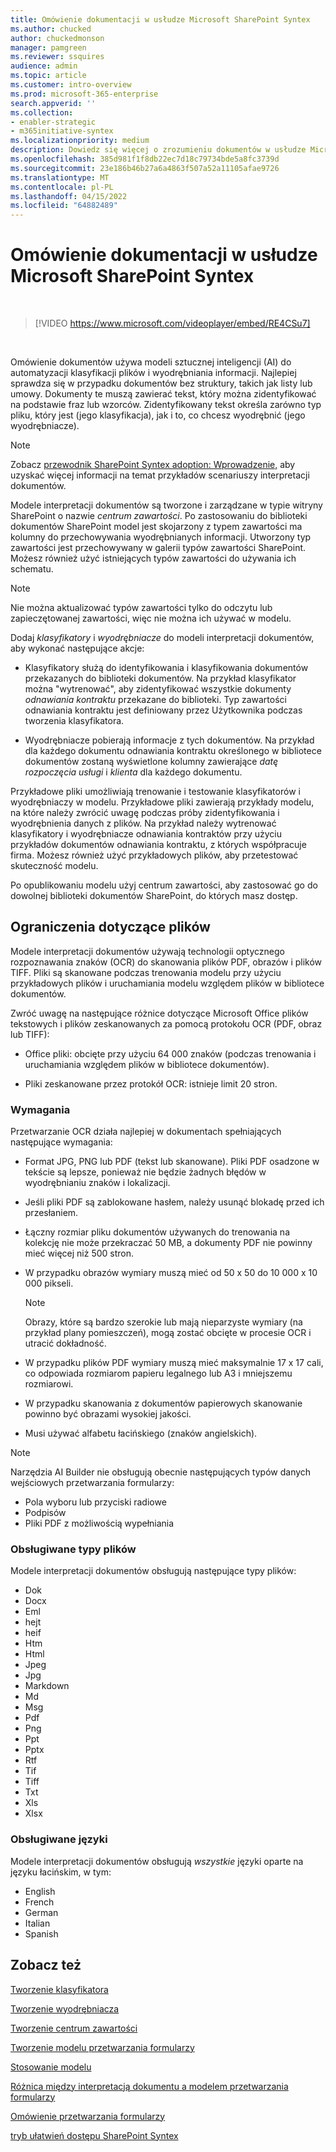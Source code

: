 ```yaml
---
title: Omówienie dokumentacji w usłudze Microsoft SharePoint Syntex
ms.author: chucked
author: chuckedmonson
manager: pamgreen
ms.reviewer: ssquires
audience: admin
ms.topic: article
ms.customer: intro-overview
ms.prod: microsoft-365-enterprise
search.appverid: ''
ms.collection:
- enabler-strategic
- m365initiative-syntex
ms.localizationpriority: medium
description: Dowiedz się więcej o zrozumieniu dokumentów w usłudze Microsoft SharePoint Syntex.
ms.openlocfilehash: 385d981f1f8db22ec7d18c79734bde5a8fc3739d
ms.sourcegitcommit: 23e186b46b27a6a4863f507a52a11105afae9726
ms.translationtype: MT
ms.contentlocale: pl-PL
ms.lasthandoff: 04/15/2022
ms.locfileid: "64882489"
---
```

# <a name="document-understanding-overview-in-microsoft-sharepoint-syntex"></a>Omówienie dokumentacji w usłudze Microsoft SharePoint Syntex


</br>

> [!VIDEO https://www.microsoft.com/videoplayer/embed/RE4CSu7]

</br>

Omówienie dokumentów używa modeli sztucznej inteligencji (AI) do automatyzacji klasyfikacji plików i wyodrębniania informacji. Najlepiej sprawdza się w przypadku dokumentów bez struktury, takich jak listy lub umowy. Dokumenty te muszą zawierać tekst, który można zidentyfikować na podstawie fraz lub wzorców. Zidentyfikowany tekst określa zarówno typ pliku, który jest (jego klasyfikacja), jak i to, co chcesz wyodrębnić (jego wyodrębniacze).

> [!NOTE]
> Zobacz [przewodnik SharePoint Syntex adoption: Wprowadzenie,](./adoption-getstarted.md) aby uzyskać więcej informacji na temat przykładów scenariuszy interpretacji dokumentów.

Modele interpretacji dokumentów są tworzone i zarządzane w typie witryny SharePoint o nazwie *centrum zawartości*. Po zastosowaniu do biblioteki dokumentów SharePoint model jest skojarzony z typem zawartości ma kolumny do przechowywania wyodrębnianych informacji. Utworzony typ zawartości jest przechowywany w galerii typów zawartości SharePoint. Możesz również użyć istniejących typów zawartości do używania ich schematu.

> [!NOTE]
> Nie można aktualizować typów zawartości tylko do odczytu lub zapieczętowanej zawartości, więc nie można ich używać w modelu.

Dodaj *klasyfikatory* i *wyodrębniacze* do modeli interpretacji dokumentów, aby wykonać następujące akcje:

- Klasyfikatory służą do identyfikowania i klasyfikowania dokumentów przekazanych do biblioteki dokumentów. Na przykład klasyfikator można "wytrenować", aby zidentyfikować wszystkie dokumenty *odnawiania kontraktu* przekazane do biblioteki. Typ zawartości odnawiania kontraktu jest definiowany przez Użytkownika podczas tworzenia klasyfikatora.

- Wyodrębniacze pobierają informacje z tych dokumentów. Na przykład dla każdego dokumentu odnawiania kontraktu określonego w bibliotece dokumentów zostaną wyświetlone kolumny zawierające *datę rozpoczęcia usługi* i *klienta* dla każdego dokumentu. 

Przykładowe pliki umożliwiają trenowanie i testowanie klasyfikatorów i wyodrębniaczy w modelu. Przykładowe pliki zawierają przykłady modelu, na które należy zwrócić uwagę podczas próby zidentyfikowania i wyodrębnienia danych z plików. Na przykład należy wytrenować klasyfikatory i wyodrębniacze odnawiania kontraktów przy użyciu przykładów dokumentów odnawiania kontraktu, z których współpracuje firma. Możesz również użyć przykładowych plików, aby przetestować skuteczność modelu.

Po opublikowaniu modelu użyj centrum zawartości, aby zastosować go do dowolnej biblioteki dokumentów SharePoint, do których masz dostęp.  

## <a name="file-limitations"></a>Ograniczenia dotyczące plików

Modele interpretacji dokumentów używają technologii optycznego rozpoznawania znaków (OCR) do skanowania plików PDF, obrazów i plików TIFF. Pliki są skanowane podczas trenowania modelu przy użyciu przykładowych plików i uruchamiania modelu względem plików w bibliotece dokumentów.

Zwróć uwagę na następujące różnice dotyczące Microsoft Office plików tekstowych i plików zeskanowanych za pomocą protokołu OCR (PDF, obraz lub TIFF):

- Office pliki: obcięte przy użyciu 64 000 znaków (podczas trenowania i uruchamiania względem plików w bibliotece dokumentów).

- Pliki zeskanowane przez protokół OCR: istnieje limit 20 stron.  

### <a name="requirements"></a>Wymagania

Przetwarzanie OCR działa najlepiej w dokumentach spełniających następujące wymagania:

- Format JPG, PNG lub PDF (tekst lub skanowane). Pliki PDF osadzone w tekście są lepsze, ponieważ nie będzie żadnych błędów w wyodrębnianiu znaków i lokalizacji.

- Jeśli pliki PDF są zablokowane hasłem, należy usunąć blokadę przed ich przesłaniem.

- Łączny rozmiar pliku dokumentów używanych do trenowania na kolekcję nie może przekraczać 50 MB, a dokumenty PDF nie powinny mieć więcej niż 500 stron.

- W przypadku obrazów wymiary muszą mieć od 50 x 50 do 10 000 x 10 000 pikseli.
   > [!NOTE]
   > Obrazy, które są bardzo szerokie lub mają nieparzyste wymiary (na przykład plany pomieszczeń), mogą zostać obcięte w procesie OCR i utracić dokładność.

- W przypadku plików PDF wymiary muszą mieć maksymalnie 17 x 17 cali, co odpowiada rozmiarom papieru legalnego lub A3 i mniejszemu rozmiarowi.

- W przypadku skanowania z dokumentów papierowych skanowanie powinno być obrazami wysokiej jakości.

- Musi używać alfabetu łacińskiego (znaków angielskich).

> [!NOTE]
> Narzędzia AI Builder nie obsługują obecnie następujących typów danych wejściowych przetwarzania formularzy:
>
> - Pola wyboru lub przyciski radiowe
> - Podpisów
> - Pliki PDF z możliwością wypełniania

### <a name="supported-file-types"></a>Obsługiwane typy plików

Modele interpretacji dokumentów obsługują następujące typy plików:

- Dok
- Docx
- Eml
- hejt
- heif
- Htm
- Html
- Jpeg
- Jpg
- Markdown
- Md
- Msg
- Pdf
- Png
- Ppt
- Pptx
- Rtf
- Tif
- Tiff
- Txt
- Xls
- Xlsx

### <a name="supported-languages"></a>Obsługiwane języki

Modele interpretacji dokumentów obsługują *wszystkie* języki oparte na języku łacińskim, w tym:

- English
- French
- German
- Italian
- Spanish

## <a name="see-also"></a>Zobacz też

[Tworzenie klasyfikatora](create-a-classifier.md)

[Tworzenie wyodrębniacza](create-an-extractor.md)

[Tworzenie centrum zawartości](create-a-content-center.md)

[Tworzenie modelu przetwarzania formularzy](create-a-form-processing-model.md)

[Stosowanie modelu](apply-a-model.md)

[Różnica między interpretacją dokumentu a modelem przetwarzania formularzy](difference-between-document-understanding-and-form-processing-model.md)
  
[Omówienie przetwarzania formularzy](form-processing-overview.md)

[tryb ułatwień dostępu SharePoint Syntex](accessibility-mode.md)
